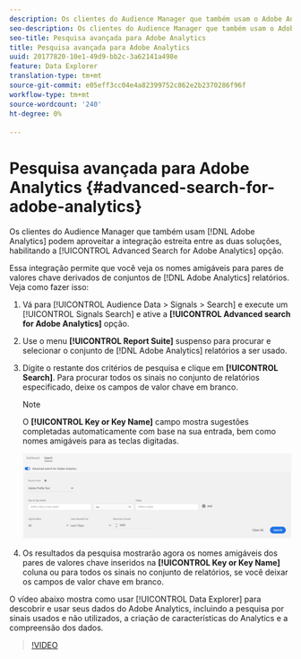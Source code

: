 ```yaml
---
description: Os clientes do Audience Manager que também usam o Adobe Analytics podem aproveitar a integração estreita entre as duas soluções, habilitando a opção Pesquisa avançada para Adobe Analytics.
seo-description: Os clientes do Audience Manager que também usam o Adobe Analytics podem aproveitar a integração estreita entre as duas soluções, habilitando a opção Pesquisa avançada para Adobe Analytics.
seo-title: Pesquisa avançada para Adobe Analytics
title: Pesquisa avançada para Adobe Analytics
uuid: 20177820-10e1-49d9-bb2c-3a62141a498e
feature: Data Explorer
translation-type: tm+mt
source-git-commit: e05eff3cc04e4a82399752c862e2b2370286f96f
workflow-type: tm+mt
source-wordcount: '240'
ht-degree: 0%

---
```



# Pesquisa avançada para Adobe Analytics {#advanced-search-for-adobe-analytics}

Os clientes do Audience Manager que também usam [!DNL Adobe Analytics] podem aproveitar a integração estreita entre as duas soluções, habilitando a [!UICONTROL Advanced Search for Adobe Analytics] opção.

Essa integração permite que você veja os nomes amigáveis para pares de valores chave derivados de conjuntos de [!DNL Adobe Analytics] relatórios. Veja como fazer isso:

1. Vá para [!UICONTROL Audience Data > Signals > Search] e execute um [!UICONTROL Signals Search] e ative a **[!UICONTROL Advanced search for Adobe Analytics]** opção.
1. Use o menu **[!UICONTROL Report Suite]** suspenso para procurar e selecionar o conjunto de [!DNL Adobe Analytics] relatórios a ser usado.
1. Digite o restante dos critérios de pesquisa e clique em **[!UICONTROL Search]**. Para procurar todos os sinais no conjunto de relatórios especificado, deixe os campos de valor chave em branco.
   >[!NOTE]
   >
   >O **[!UICONTROL Key or Key Name]** campo mostra sugestões completadas automaticamente com base na sua entrada, bem como nomes amigáveis para as teclas digitadas.

   ![](assets/signals-search-analytics.png)
1. Os resultados da pesquisa mostrarão agora os nomes amigáveis dos pares de valores chave inseridos na **[!UICONTROL Key or Key Name]** coluna ou para todos os sinais no conjunto de relatórios, se você deixar os campos de valor chave em branco.

O vídeo abaixo mostra como usar [!UICONTROL Data Explorer] para descobrir e usar seus dados do Adobe Analytics, incluindo a pesquisa por sinais usados e não utilizados, a criação de características do Analytics e a compreensão dos dados.

>[!VIDEO](https://video.tv.adobe.com/v/25150)
